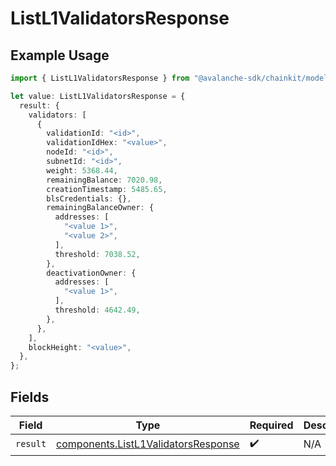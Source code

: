 # ListL1ValidatorsResponse

## Example Usage

```typescript
import { ListL1ValidatorsResponse } from "@avalanche-sdk/chainkit/models/operations";

let value: ListL1ValidatorsResponse = {
  result: {
    validators: [
      {
        validationId: "<id>",
        validationIdHex: "<value>",
        nodeId: "<id>",
        subnetId: "<id>",
        weight: 5368.44,
        remainingBalance: 7020.98,
        creationTimestamp: 5485.65,
        blsCredentials: {},
        remainingBalanceOwner: {
          addresses: [
            "<value 1>",
            "<value 2>",
          ],
          threshold: 7038.52,
        },
        deactivationOwner: {
          addresses: [
            "<value 1>",
          ],
          threshold: 4642.49,
        },
      },
    ],
    blockHeight: "<value>",
  },
};
```

## Fields

| Field                                                                                      | Type                                                                                       | Required                                                                                   | Description                                                                                |
| ------------------------------------------------------------------------------------------ | ------------------------------------------------------------------------------------------ | ------------------------------------------------------------------------------------------ | ------------------------------------------------------------------------------------------ |
| `result`                                                                                   | [components.ListL1ValidatorsResponse](../../models/components/listl1validatorsresponse.md) | :heavy_check_mark:                                                                         | N/A                                                                                        |